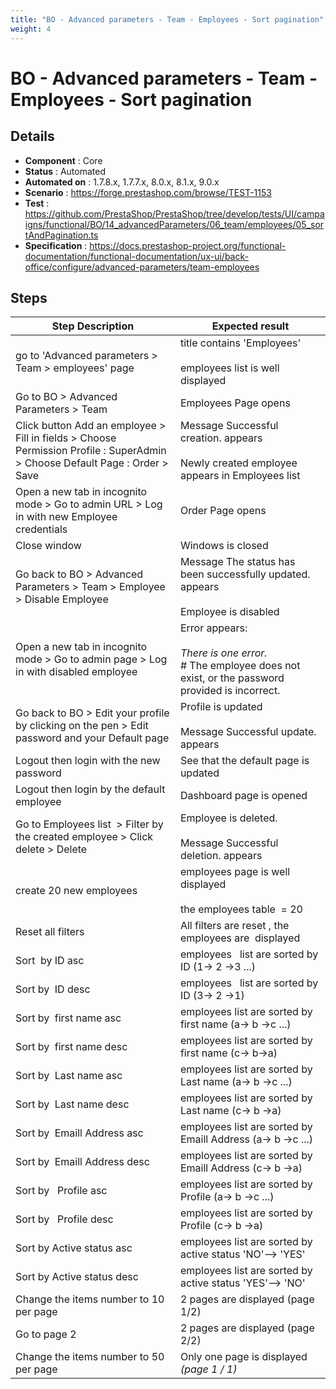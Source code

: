```yaml
---
title: "BO - Advanced parameters - Team - Employees - Sort pagination"
weight: 4
---
```


# BO - Advanced parameters - Team - Employees - Sort pagination
## Details
* **Component** : Core
* **Status** : Automated
* **Automated on** : 1.7.8.x, 1.7.7.x, 8.0.x, 8.1.x, 9.0.x
* **Scenario** : https://forge.prestashop.com/browse/TEST-1153
* **Test** : https://github.com/PrestaShop/PrestaShop/tree/develop/tests/UI/campaigns/functional/BO/14_advancedParameters/06_team/employees/05_sortAndPagination.ts
* **Specification** : https://docs.prestashop-project.org/functional-documentation/functional-documentation/ux-ui/back-office/configure/advanced-parameters/team-employees

## Steps
| Step Description | Expected result |
| ----- | ----- |
| go to 'Advanced parameters > Team > employees' page | title contains 'Employees'<br><br>employees list is well displayed |
| Go to BO > Advanced Parameters > Team | Employees Page opens |
| Click button Add an employee > Fill in fields > Choose Permission Profile : SuperAdmin > Choose Default Page : Order > Save | Message Successful creation. appears<br><br>Newly created employee appears in Employees list |
| Open a new tab in incognito mode > Go to admin URL > Log in with new Employee credentials | Order Page opens |
| Close window | Windows is closed |
| Go back to BO > Advanced Parameters > Team > Employee > Disable Employee | Message The status has been successfully updated. appears<br><br>Employee is disabled |
| Open a new tab in incognito mode > Go to admin page > Log in with disabled employee | Error appears:<br><br>*There is one error.*<br> # The employee does not exist, or the password provided is incorrect. |
| Go back to BO > Edit your profile by clicking on the pen > Edit password and your Default page | Profile is updated<br><br>Message Successful update. appears |
| Logout then login with the new password | See that the default page is updated |
| Logout then login by the default employee | Dashboard page is opened |
| Go to Employees list  > Filter by the created employee > Click delete > Delete | Employee is deleted.<br><br>Message Successful deletion. appears |
| create 20 new employees | employees page is well displayed<br><br>the employees table  = 20 |
| Reset all filters | All filters are reset , the employees are  displayed |
| Sort  by ID asc | employees   list are sorted by ID (1-> 2 ->3 ...) |
| Sort by  ID desc | employees   list are sorted by ID (3-> 2 ->1) |
| Sort by  first name asc | employees list are sorted by first name (a-> b ->c ...) |
| Sort by  first name desc | employees list are sorted by first name (c-> b->a) |
| Sort by  Last name asc | employees list are sorted by Last name (a-> b ->c ...) |
| Sort by  Last name desc | employees list are sorted by Last name (c-> b ->a) |
| Sort by  Emaill Address asc | employees list are sorted by  Emaill Address (a-> b ->c ...) |
| Sort by  Emaill Address desc | employees list are sorted by  Emaill Address (c-> b ->a) |
| Sort by   Profile asc | employees list are sorted by  Profile (a-> b ->c ...) |
| Sort by   Profile desc | employees list are sorted by  Profile (c-> b ->a) |
| Sort by Active status asc | employees list are sorted by  active status 'NO'–> 'YES' |
| Sort by Active status desc | employees list are sorted by  active status 'YES'–> 'NO' |
| Change the items number to 10 per page | 2 pages are displayed (page 1/2) |
| Go to page 2 | 2 pages are displayed (page 2/2) |
| Change the items number to 50 per page | Only one page is displayed  _(page 1 / 1)_ |
